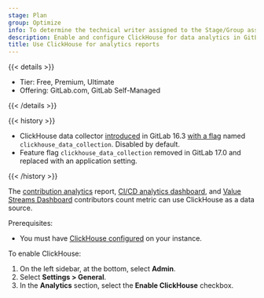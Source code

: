 ```yaml
---
stage: Plan
group: Optimize
info: To determine the technical writer assigned to the Stage/Group associated with this page, see https://handbook.gitlab.com/handbook/product/ux/technical-writing/#assignments
description: Enable and configure ClickHouse for data analytics in GitLab.
title: Use ClickHouse for analytics reports
---
```


{{< details >}}

- Tier: Free, Premium, Ultimate
- Offering: GitLab.com, GitLab Self-Managed

{{< /details >}}

{{< history >}}

- ClickHouse data collector [introduced](https://gitlab.com/gitlab-org/gitlab/-/issues/414610) in GitLab 16.3 [with a flag](feature_flags.md) named `clickhouse_data_collection`. Disabled by default.
- Feature flag `clickhouse_data_collection` removed in GitLab 17.0 and replaced with an application setting.

{{< /history >}}

The [contribution analytics](../user/group/contribution_analytics/_index.md) report, [CI/CD analytics dashboard](../user/analytics/ci_cd_analytics.md), and [Value Streams Dashboard](../user/analytics/value_streams_dashboard.md#dashboard-metrics-and-drill-down-reports) contributors count metric can use ClickHouse as a data source.

Prerequisites:

- You must have [ClickHouse configured](../integration/clickhouse.md) on your instance.

To enable ClickHouse:

1. On the left sidebar, at the bottom, select **Admin**.
1. Select **Settings > General**.
1. In the **Analytics** section, select the **Enable ClickHouse** checkbox.

